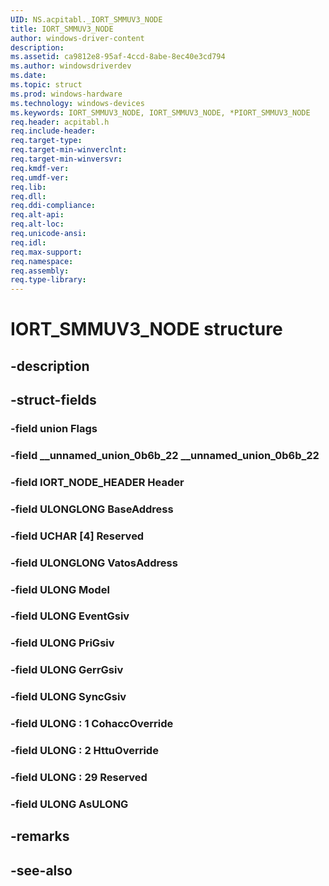 ```yaml
---
UID: NS.acpitabl._IORT_SMMUV3_NODE
title: IORT_SMMUV3_NODE
author: windows-driver-content
description: 
ms.assetid: ca9812e8-95af-4ccd-8abe-8ec40e3cd794
ms.author: windowsdriverdev
ms.date: 
ms.topic: struct
ms.prod: windows-hardware
ms.technology: windows-devices
ms.keywords: IORT_SMMUV3_NODE, IORT_SMMUV3_NODE, *PIORT_SMMUV3_NODE
req.header: acpitabl.h
req.include-header:
req.target-type:
req.target-min-winverclnt:
req.target-min-winversvr:
req.kmdf-ver:
req.umdf-ver:
req.lib:
req.dll:
req.ddi-compliance:
req.alt-api:
req.alt-loc:
req.unicode-ansi:
req.idl:
req.max-support:
req.namespace:
req.assembly:
req.type-library:
---
```


# IORT_SMMUV3_NODE structure

## -description



## -struct-fields

### -field union Flags			
 	
### -field __unnamed_union_0b6b_22 __unnamed_union_0b6b_22			
 	
### -field IORT_NODE_HEADER Header			
 	
### -field ULONGLONG BaseAddress			
 	
### -field UCHAR [4] Reserved			
 	
### -field ULONGLONG VatosAddress			
 	
### -field ULONG Model			
 	
### -field ULONG EventGsiv			
 	
### -field ULONG PriGsiv			
 	
### -field ULONG GerrGsiv			
 	
### -field ULONG SyncGsiv			
 	
### -field ULONG  : 1 CohaccOverride			
 	
### -field ULONG  : 2 HttuOverride			
 	
### -field ULONG  : 29 Reserved			
 	
### -field ULONG AsULONG			
 	
## -remarks

## -see-also